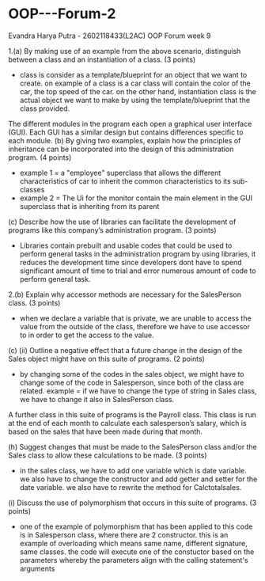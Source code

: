# OOP---Forum-2
Evandra Harya Putra - 2602118433(L2AC) OOP Forum week 9

1.(a) By making use of an example from the above scenario, distinguish between a class and an instantiation of a class. (3 points)

- class is consider as a template/blueprint for an object that we want to create. on example of a class is
    a car class will contain the color of the car, the top speed of the car. on the other hand, instantiation class is
    the actual object we want to make by using the template/blueprint that the class provided.

The different modules in the program each open a graphical user interface (GUI). Each GUI has a similar design but contains differences specific to each module.
(b) By giving two examples, explain how the principles of inheritance can be incorporated into the design of this administration program. (4 points)

- example 1 = a "employee" superclass that allows the different characteristics of car to inherit the common characteristics
    to its sub-classes
- example 2 = The Ui for the monitor contain the main element in the GUI superclass that is inheriting from its parent

(c) Describe how the use of libraries can facilitate the development of programs like this company’s administration program. (3 points)

- Libraries contain prebuilt and usable codes that could be used to perform general tasks in the administration program
     by using libraries, it reduces the development time since developers dont have to spend significant amount of time to trial
     and error numerous amount of code to perform general task.
     
2.(b) Explain why accessor methods are necessary for the SalesPerson class. (3 points)

- when we declare a variable that is private, we are unable to access the value from the outside of the class, therefore we have to use accessor to 
  in order to get the access to the value.
  
(c) (ii) Outline a negative effect that a future change in the design of the Sales object might have on this suite of programs. (2 points)

- by changing some of the codes in the sales object, we might have to change some of the code in Salesperson, since both of the class are related.
  example = if we have to change the type of string in Sales class, we have to change it also in SalesPerson class.

A further class in this suite of programs is the Payroll class. This class is run at the end of each month to calculate each salesperson’s salary, which is based on the sales that have been made during that month.

(h) Suggest changes that must be made to the SalesPerson class and/or the Sales class to allow these calculations to be made. (3 points)

- in the sales class, we have to add one variable which is date variable. we also have to change the constructor and add getter and setter for the date variable. we also have to rewrite the method for Calctotalsales.

(i) Discuss the use of polymorphism that occurs in this suite of programs. (3 points)

- one of the example of polymorphism that has been applied to this code is in Salesperson class, where there are 2 constructor. this is an example of overloading which means same name, different signature, same classes. the code will execute one of the constuctor based on the parameters whereby the parameters align with the calling statement's arguments
